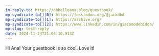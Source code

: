 ```yaml
---
in-reply-to: https://ohhelloana.blog/guestbook/
mp-syndicate-to[][0]: https://fosstodon.org/@jackdbd
mp-syndicate-to[][1]: https://archive.org/
mp-syndicate-to[][2]: https://www.linkedin.com/in/giacomodebidda/
mp-slug: test-reply
date: 2024-11-24T21:04:10.913Z
---
```


Hi Ana! Your guestbook is so cool. Love it!